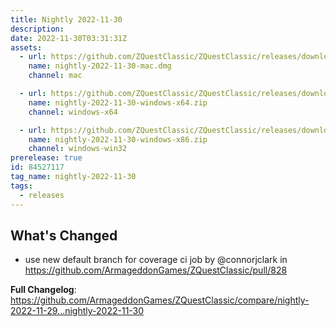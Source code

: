 ```yaml
---
title: Nightly 2022-11-30
description: 
date: 2022-11-30T03:31:31Z
assets: 
  - url: https://github.com/ZQuestClassic/ZQuestClassic/releases/download/nightly-2022-11-30/nightly-2022-11-30-mac.dmg
    name: nightly-2022-11-30-mac.dmg
    channel: mac

  - url: https://github.com/ZQuestClassic/ZQuestClassic/releases/download/nightly-2022-11-30/nightly-2022-11-30-windows-x64.zip
    name: nightly-2022-11-30-windows-x64.zip
    channel: windows-x64

  - url: https://github.com/ZQuestClassic/ZQuestClassic/releases/download/nightly-2022-11-30/nightly-2022-11-30-windows-x86.zip
    name: nightly-2022-11-30-windows-x86.zip
    channel: windows-win32
prerelease: true
id: 84527117
tag_name: nightly-2022-11-30
tags:
  - releases
---
```


## What's Changed
* use new default branch for coverage ci job by @connorjclark in https://github.com/ArmageddonGames/ZQuestClassic/pull/828


**Full Changelog**: https://github.com/ArmageddonGames/ZQuestClassic/compare/nightly-2022-11-29...nightly-2022-11-30
